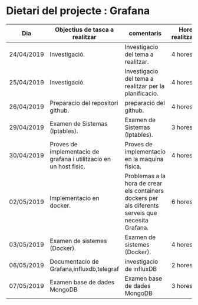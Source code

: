 # Dietari del projecte : Grafana

Dia | Objectius de tasca a realitzar | comentaris | Hores realitzades
----|--------------------------------|------------|------------------
24/04/2019 | Investigació. | Investigacio del tema a realitzar. | 4 hores.
25/04/2019 | Investigació. | Investigacio del tema a realitzar per la planificacio. | 4 hores.
26/04/2019 | Preparacio del repositori github. | preparacio del github.  | 4 hores.
29/04/2019 | Examen de Sistemas (Iptables). | Examen de Sistemas (Iptables). |3 hores.
30/04/2019 | Proves de implementacio de grafana i utilitzacio en un host fisic. | Proves de implementacio en la maquina fisica. | 4 hores.
02/05/2019 | Implementacio en docker. | Problemas a la hora de crear els containers dockers per als diferents serveis que necesita Grafana. | 6 hores.
03/05/2019 | Examen de sistemes (Docker). | Examen de sistemes (Docker). | 4 hores.
06/05/2019 | Documentacio de Grafana,influxdb,telegraf | investigacio de influxDB | 2 hores.
07/05/2019 | Examen base de dades MongoDB | Examen base de dades MongoDB | 3 hores.

